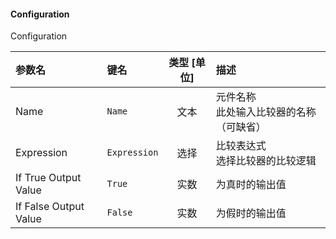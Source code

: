 <!--
DO NOT EDIT THIS FILE DIRECTLY.
This file is generated by tools/comp-docs.js.
All changes will be overwritten by regeneration.
-->

<slot class="model-parameters">

#### Configuration

Configuration

| 参数名 | 键名 | 类型 [单位] | 描述 |
|:------ |:---- |:-----------:|:---- |
| Name | `Name` | 文本 | 元件名称<br>此处输入比较器的名称（可缺省） |
| Expression | `Expression` | 选择 | 比较表达式<br>选择比较器的比较逻辑 |
| If True Output Value | `True` | 实数 | 为真时的输出值 |
| If False Output Value | `False` | 实数 | 为假时的输出值 |


</slot>
